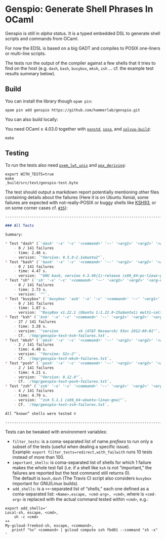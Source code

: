 Genspio: Generate Shell Phrases In OCaml
========================================

Genspio is still in *alpha* status. It is a typed embedded DSL to generate shell
scripts and commands from OCaml.

For now the EDSL is based on a big GADT and compiles to POSIX one-liners or
multi-line scripts.

The tests run the output of the compiler against a few shells that it tries to
find on the host (e.g. `dash`, `bash`, `busybox`, `mksh`, `zsh` … cf. the
example test results summary below).

Build
-----

You can install the library though `opam pin`:

    opam pin add genspio https://github.com/hammerlab/genspio.git

You can also build locally:

You need OCaml ≥ 4.03.0 together with
[`nonstd`](http://www.hammerlab.org/docs/nonstd/master/index.html),
[`sosa`](http://www.hammerlab.org/docs/sosa/master/index.html), and
[`solvuu-build`](https://github.com/solvuu/solvuu-build):

    make
    
Testing
-------

To run the tests
also need
[`pvem_lwt_unix`](http://www.hammerlab.org/docs/pvem_lwt_unix/master/index.html)
and
[`ppx_deriving`](https://github.com/whitequark/ppx_deriving):

    export WITH_TESTS=true
    make
    _build/src/test/genspio-test.byte

The test should output a markdown report potentially mentioning other files
containing details about the failures (Here it is on Ubuntu Xenial, some
failures are expected with not-really-POSIX or buggy shells like
[KSH93](https://en.wikipedia.org/wiki/Korn_shell), or on some corner cases
cf. [`#35`](https://github.com/hammerlab/genspio/issues/35)):

```markdown
--------------------------------------------------------------------------------

### All Tests

Summary:

* Test "dash" (`'dash' '-x' '-c' '<command>' '--' '<arg1>' '<arg2>' '<arg-n>'`):
    - 0 / 141 failures
    - time: 2.46 s.
    - version: `"Version: 0.5.8-2.1ubuntu2"`.
* Test "bash" (`'bash' '-x' '-c' '<command>' '--' '<arg1>' '<arg2>' '<arg-n>'`):
    - 0 / 141 failures
    - time: 4.47 s.
    - version: `"GNU bash, version 4.3.46(1)-release (x86_64-pc-linux-gnu)"`.
* Test "sh" (`'sh' '-x' '-c' '<command>' '--' '<arg1>' '<arg2>' '<arg-n>'`):
    - 0 / 141 failures
    - time: 2.73 s.
    - version: `""`.
* Test "busybox" (`'busybox' 'ash' '-x' '-c' '<command>' '--' '<arg1>' '<arg2>' '<arg-n>'`):
    - 0 / 141 failures
    - time: 1.87 s.
    - version: `"BusyBox v1.22.1 (Ubuntu 1:1.22.0-15ubuntu1) multi-call binary."`.
* Test "ksh" (`'ksh' '-x' '-c' '<command>' '--' '<arg1>' '<arg2>' '<arg-n>'`):
    - 27 / 141 failures
    - time: 3.28 s.
    - version: `"version         sh (AT&T Research) 93u+ 2012-08-01"`.
    - Cf. `/tmp/genspio-test-ksh-failures.txt`.
* Test "mksh" (`'mksh' '-x' '-c' '<command>' '--' '<arg1>' '<arg2>' '<arg-n>'`):
    - 2 / 141 failures
    - time: 4.40 s.
    - version: `"Version: 52c-2"`.
    - Cf. `/tmp/genspio-test-mksh-failures.txt`.
* Test "posh" (`'posh' '-x' '-c' '<command>' '--' '<arg1>' '<arg2>' '<arg-n>'`):
    - 2 / 141 failures
    - time: 4.21 s.
    - version: `"Version: 0.12.6"`.
    - Cf. `/tmp/genspio-test-posh-failures.txt`.
* Test "zsh" (`'zsh' '-x' '-c' '<command>' '--' '<arg1>' '<arg2>' '<arg-n>'`):
    - 4 / 141 failures
    - time: 4.79 s.
    - version: `"zsh 5.1.1 (x86_64-ubuntu-linux-gnu)"`.
    - Cf. `/tmp/genspio-test-zsh-failures.txt`.

All “known” shells were tested ☺

--------------------------------------------------------------------------------
```

Tests can be tweaked with environment variables:

- `filter_tests`: is a coma-separated list of name *prefixes* to run only a
  subset of the tests (useful when dealing a specific issue).<br/>
  Example: `export filter_tests=redirect,with_failwith` runs 10 tests instead of
  more than 100.
- `important_shells`: is coma-separated list of shells for which 1 failure makes
  the whole test fail (i.e. if a shell like `ksh` is not “important,” the
  failures are reported but the test command still returns 0).<br/>
  The default is `bash,dash` (The Travis CI script also considers `busybox`
  important for GNU/Linux builds).
- `add_shells`: is a `++`-separated list of “shells,” each one defined as a
  coma-separated list: `<Name>,escape, <cmd-arg>, <cmd>`, where is
  `<cmd-arg>` is replaced with the actual command tested within `<cmd>`, e.g.:

```
export add_shells='
Local-sh, escape, <cmd>,
    sh -c <cmd>
++
My-gcloud-freebsd-sh, escape, <command>,
   printf "%s" <command> | gcloud compute ssh fbd01 --command "sh -x"
'
```
